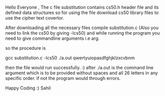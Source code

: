 Hello Everyone ,
The c file substitution contains 
cs50.h header file and its defined data structures so for using the file download cs50 library files to use the cipher text covertor.

After downloading all the necessary files
compile substitution.c (Also you need to link the cs50 by giving -lcs50) and while running the program you need to give commandline arguments i.e arg. 

so the procedure is 

gcc substitution.c -lcs50
./a.out qwertyuiopasdfghjklzxcvbnm

then the file would run successfully. :)
after ./a.out is the command line argument which is to be provided without spaces and all 26 letters in any specific order.
if not the program would through errors.

Happy Coding 
:)
Sahil